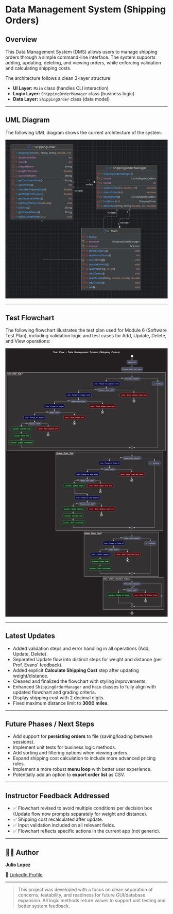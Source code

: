 # Data Management System (Shipping Orders)

## Overview

This Data Management System (DMS) allows users to manage shipping orders through a simple command-line interface. The system supports adding, updating, deleting, and viewing orders, while enforcing validation and calculating shipping costs.

The architecture follows a clean 3-layer structure:

- **UI Layer:** `Main` class (handles CLI interaction)
- **Logic Layer:** `ShippingOrderManager` class (business logic)
- **Data Layer:** `ShippingOrder` class (data model)

---

## UML Diagram

The following UML diagram shows the current architecture of the system:

![UML Diagram](UML/UML_Latest.jpeg)

---

## Test Flowchart

The following flowchart illustrates the test plan used for Module 6 (Software Test Plan), including validation logic and test cases for Add, Update, Delete, and View operations:

![Flowchart](UML/FlowChartFinal.svg)

---

## Latest Updates

- Added validation steps and error handling in all operations (Add, Update, Delete).
- Separated Update flow into distinct steps for weight and distance (per Prof. Evans' feedback).
- Added explicit **Calculate Shipping Cost** step after updating weight/distance.
- Cleaned and finalized the flowchart with styling improvements.
- Enhanced `ShippingOrderManager` and `Main` classes to fully align with updated flowchart and grading criteria.
- Display shipping cost with 2 decimal digits.
- Fixed maximum distance limit to **3000 miles**.

---

## Future Phases / Next Steps

- Add support for **persisting orders** to file (saving/loading between sessions).
- Implement unit tests for business logic methods.
- Add sorting and filtering options when viewing orders.
- Expand shipping cost calculation to include more advanced pricing rules.
- Implement a more robust **menu loop** with better user experience.
- Potentially add an option to **export order list** as CSV.

---

## Instructor Feedback Addressed

- ✅ Flowchart revised to avoid multiple conditions per decision box (Update flow now prompts separately for weight and distance).
- ✅ Shipping cost recalculated after update.
- ✅ Input validation included on all relevant fields.
- ✅ Flowchart reflects specific actions in the current app (not generic).

---

## 👨‍💻 Author

**Julio Lopez**

📎 [LinkedIn Profile](https://www.linkedin.com/in/julio-lopez-380937282/)

---

> This project was developed with a focus on clean separation of concerns, testability, and readiness for future GUI/database expansion. All logic methods return values to support unit testing and better system feedback.
